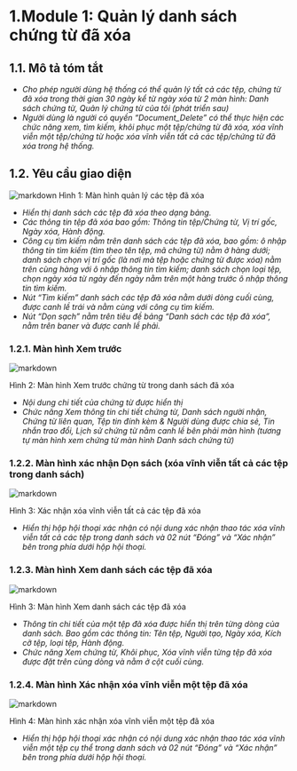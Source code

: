 # **1.Module 1: Quản lý danh sách chứng từ đã xóa** 
## **1.1. Mô tả tóm tắt**
* *Cho phép người dùng hệ thống có thể quản lý tất cả các tệp, chứng từ đã xóa trong thời gian 30 ngày kể từ ngày xóa từ 2 màn hình: Danh sách chứng từ, Quản lý chứng từ của tôi (phát triển sau)* 
* *Người dùng là người có quyền “Document_Delete” có thể thực hiện các chức năng xem, tìm kiếm, khôi phục một tệp/chứng từ đã xóa, xóa vĩnh viễn một tệp/chứng từ hoặc xóa vĩnh viễn tất cả các tệp/chứng từ đã xóa trong hệ thống.*
## **1.2. Yêu cầu giao diện**
  ![markdown](./image/Aspose.Words.85c484d6-cbe2-464d-aa30-6c15a9007e31.001.png)
Hình 1: Màn hình quản lý các tệp đã xóa
* *Hiển thị danh sách các tệp đã xóa theo dạng bảng.*
* *Các thông tin tệp đã xóa bao gồm: Thông tin tệp/Chứng từ, Vị trí gốc, Ngày xóa, Hành động.*
* *Công cụ tìm kiếm nằm trên danh sách các tệp đã xóa, bao gồm: ô nhập thông tin tìm kiếm (tìm theo tên tệp, mã chứng từ) nằm ở hàng dưới; danh sách chọn vị trí gốc (là nơi mà tệp hoặc chứng từ được xóa) nằm trên cùng hàng với ô nhập thông tin tìm kiếm; danh sách chọn loại tệp, chọn ngày xóa từ ngày đến ngày nằm trên một hàng trước ô nhập thông tin tìm kiếm.*
* *Nút “Tìm kiếm” danh sách các tệp đã xóa nằm dưới dòng cuối cùng, được canh lề trái và nằm cùng với công cụ tìm kiếm.*
* *Nút “Dọn sạch” nằm trên tiêu đề bảng “Danh sách các tệp đã xóa”, nằm trên baner và được canh lề phải.*
### **1.2.1. Màn hình Xem trước**
  ![markdown](./image/Aspose.Words.85c484d6-cbe2-464d-aa30-6c15a9007e31.002.png)

Hình 2: Màn hình Xem trước chứng từ trong danh sách đã xóa
* *Nội dung chi tiết của chứng từ được hiển thị*
* *Chức năng Xem thông tin chi tiết chứng từ, Danh sách người nhận, Chứng từ liên quan, Tệp tin đính kèm & Người dùng được chia sẻ, Tin nhắn trao đổi, Lịch sử chứng từ nằm canh lề bên phải màn hình (tương tự màn hình xem chứng từ màn hình Danh sách chứng từ)*
### **1.2.2. Màn hình xác nhận Dọn sách (xóa vĩnh viễn tất cả các tệp trong danh sách)**

  ![markdown](./image/Aspose.Words.85c484d6-cbe2-464d-aa30-6c15a9007e31.003.png)

Hình 3: Xác nhận xóa vĩnh viễn tất cả các tệp đã xóa
* *Hiển thị hộp hội thoại xác nhận có nội dung xác nhận thao tác xóa vĩnh viễn tất cả các tệp trong danh sách và 02 nút “Đóng” và “Xác nhận” bên trong phía dưới hộp hội thoại.*
### **1.2.3. Màn hình Xem danh sách các tệp đã xóa** 

  ![markdown](./image/Aspose.Words.85c484d6-cbe2-464d-aa30-6c15a9007e31.004.png)

Hình 3: Màn hình Xem danh sách các tệp đã xóa
* *Thông tin chi tiết của một tệp đã xóa được hiển thị trên từng dòng của danh sách. Bao gồm các thông tin: Tên tệp, Người tạo, Ngày xóa, Kích cỡ tệp, loại tệp, Hành động.*
* *Chức năng Xem chứng từ, Khôi phục, Xóa vĩnh viễn từng tệp đã xóa được đặt trên cùng dòng và nằm ở cột cuối cùng.*
### **1.2.4. Màn hình Xác nhận xóa vĩnh viễn một tệp đã xóa**

  ![markdown](./image/Aspose.Words.85c484d6-cbe2-464d-aa30-6c15a9007e31.005.png)

Hình 4: Màn hình xác nhận xóa vĩnh viễn một tệp đã xóa
* *Hiển thị hộp hội thoại xác nhận có nội dung xác nhận thao tác xóa vĩnh viễn một tệp cụ thể trong danh sách và 02 nút “Đóng” và “Xác nhận” bên trong phía dưới hộp hội thoại.*

